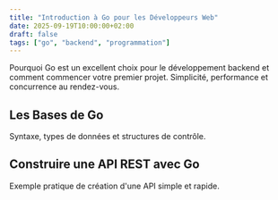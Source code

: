 ```yaml
---
title: "Introduction à Go pour les Développeurs Web"
date: 2025-09-19T10:00:00+02:00
draft: false
tags: ["go", "backend", "programmation"]
---
```

Pourquoi Go est un excellent choix pour le développement backend et comment commencer votre premier projet. Simplicité, performance et concurrence au rendez-vous.

## Les Bases de Go
Syntaxe, types de données et structures de contrôle.

## Construire une API REST avec Go
Exemple pratique de création d'une API simple et rapide.

